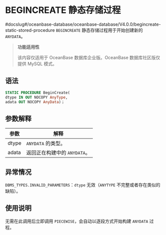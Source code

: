 BEGINCREATE 静态存储过程 
=======================================
#docslug#/oceanbase-database/oceanbase-database/V4.0.0/begincreate-static-stored-procedure
`BEGINCREATE` 静态存储过程用于开始创建新的 `ANYDATA`。

>**功能适用性**
>
>该内容仅适用于 OceanBase 数据库企业版。OceanBase 数据库社区版仅提供 MySQL 模式。

语法 
-----------------------

```sql
STATIC PROCEDURE BeginCreate(
dtype IN OUT NOCOPY AnyType,
adata OUT NOCOPY AnyData)；
```



参数解释 
-------------------------



|  参数   |         解释          |
|-------|---------------------|
| dtype | `ANYDATA` 的类型。      |
| adata | 返回正在构建中的 `ANYDATA`。 |



异常情况 
-------------------------

`DBMS_TYPES.INVALID_PARAMETERS`：`dtype` 无效（`ANYTYPE` 不完整或者存在类似的缺陷）。

使用说明 
-------------------------

无需在此调用后立即调用 `PIECEWISE`，会自动以逐段方式开始构建 `ANYDATA` 过程。

